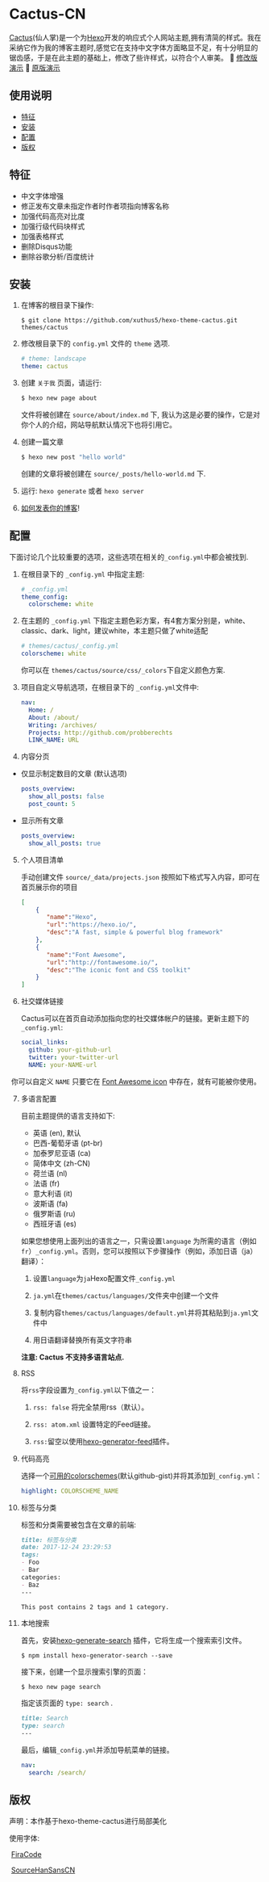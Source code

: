 # Cactus-CN

[Cactus](https://github.com/probberechts/hexo-theme-cactus)(仙人掌)是一个为[Hexo](https://hexo.io)开发的响应式个人网站主题,拥有清简的样式。我在采纳它作为我的博客主题时,感觉它在支持中文字体方面略显不足，有十分明显的锯齿感，于是在此主题的基础上，修改了些许样式，以符合个人审美。
:cactus: [修改版演示](https://xuthus5.github.io/hexo-theme-cactus/)
:cactus: [原版演示](https://probberechts.github.io/hexo-theme-cactus/)

## 使用说明

- [特征](#特征)
- [安装](#安装)
- [配置](#配置)
- [版权](#版权)

## 特征

- 中文字体增强
- 修正发布文章未指定作者时作者项指向博客名称
- 加强代码高亮对比度
- 加强行级代码块样式
- 加强表格样式
- 删除Disqus功能
- 删除谷歌分析/百度统计

## 安装
1. 在博客的根目录下操作:

    ```git
    $ git clone https://github.com/xuthus5/hexo-theme-cactus.git themes/cactus
    ```

2. 修改根目录下的 `config.yml` 文件的 `theme` 选项.

    ```yml
    # theme: landscape
    theme: cactus
    ```
    
3. 创建 `关于我` 页面，请运行:
    ```sh
    $ hexo new page about
    ```
    文件将被创建在 `source/about/index.md`
    下, 我认为这是必要的操作，它是对你个人的介绍，网站导航默认情况下也将引用它。
    
4. 创建一篇文章
   
    ```sh
    $ hexo new post "hello world"
    ```
    创建的文章将被创建在 `source/_posts/hello-world.md` 下.
    
5. 运行: `hexo generate` 或者 `hexo server`

6. [如何发表你的博客](https://hexo.io/docs/deployment)!


## 配置
下面讨论几个比较重要的选项，这些选项在相关的`_config.yml`中都会被找到.

1. 在根目录下的 `_config.yml` 中指定主题:

    ```yml
    # _config.yml
    theme_config:
      colorscheme: white
    ```

2. 在主题的 `_config.yml` 下指定主题色彩方案，有4套方案分别是，white、classic、dark、light，建议white，本主题只做了white适配

    ```yml
    # themes/cactus/_config.yml
    colorscheme: white
    ```
    
    你可以在 `themes/cactus/source/css/_colors`下自定义颜色方案.
    
3. 项目自定义导航选项，在根目录下的 `_config.yml`文件中:

    ```yml
    nav:
      Home: /
      About: /about/
      Writing: /archives/
      Projects: http://github.com/probberechts
      LINK_NAME: URL
    ```

4. 内容分页

  - 仅显示制定数目的文章 (默认选项)

    ```yml
    posts_overview:
      show_all_posts: false
      post_count: 5
    ```

  - 显示所有文章

    ```yml
    posts_overview:
      show_all_posts: true
    ```

5. 个人项目清单

   手动创建文件 `source/_data/projects.json` 按照如下格式写入内容，即可在首页展示你的项目

    ```json
    [
        {
           "name":"Hexo",
           "url":"https://hexo.io/",
           "desc":"A fast, simple & powerful blog framework"
        },
        {
           "name":"Font Awesome",
           "url":"http://fontawesome.io/",
           "desc":"The iconic font and CSS toolkit"
        }
    ]
    ```

6. 社交媒体链接

   Cactus可以在首页自动添加指向您的社交媒体帐户的链接。更新主题下的 `_config.yml`:

    ```yml
    social_links:
      github: your-github-url
      twitter: your-twitter-url
      NAME: your-NAME-url
    ```

​	你可以自定义 `NAME` 只要它在 [Font Awesome icon](https://fontawesome.com/icons?d=gallery&s=brands) 中存在，就有可能被你使用。

7. 多语言配置

   目前主题提供的语言支持如下:

    - 英语 (en), 默认
    - 巴西-葡萄牙语 (pt-br)
    - 加泰罗尼亚语 (ca)
    - 简体中文 (zh-CN)
    - 荷兰语 (nl)
    - 法语 (fr)
    - 意大利语 (it)
    - 波斯语 (fa)
    - 俄罗斯语 (ru)
    - 西班牙语 (es)
   
   如果您想使用上面列出的语言之一，只需设置`language` 为所需的语言（例如`fr`）`_config.yml`。否则，您可以按照以下步骤操作（例如，添加日语（ja）翻译）：
   
   1. 设置`language`为`ja`Hexo配置文件`_config.yml`
   
   2. `ja.yml`在`themes/cactus/languages/`文件夹中创建一个文件
   
   3. 复制内容`themes/cactus/languages/default.yml`并将其粘贴到`ja.yml`文件中
   
   4. 用日语翻译替换所有英文字符串
   
   **注意: Cactus 不支持多语言站点.**

8. RSS

   将`rss`字段设置为`_config.yml`以下值之一：

   1. `rss: false` 将完全禁用rss（默认）。

   2. `rss: atom.xml` 设置特定的Feed链接。

   3. `rss:`留空以使用[hexo-generator-feed](https://github.com/hexojs/hexo-generator-feed)插件。

9. 代码高亮

   选择一个[可用的colorschemes](https://github.com/probberechts/hexo-theme-cactus/tree/master/source/css/_highlight)(默认github-gist)并将其添加到`_config.yml`：

    ```yml
    highlight: COLORSCHEME_NAME
    ```

10. 标签与分类

	标签和分类需要被包含在文章的前端:

    ```markdown
    title: 标签与分类
    date: 2017-12-24 23:29:53
    tags:
    - Foo
    - Bar
    categories: 
    - Baz
    ---

    This post contains 2 tags and 1 category.
    ```

11. 本地搜索

    首先，安装[hexo-generate-search](https://www.npmjs.com/package/hexo-generator-search) 插件，它将生成一个搜索索引文件。

    ```git
    $ npm install hexo-generator-search --save
    ```
    
    接下来，创建一个显示搜索引擎的页面：

    ```shell
    $ hexo new page search
    ```
	指定该页面的 `type: search` .

    ```markdown
    title: Search
    type: search
    ---
    ```
    
    最后，编辑`_config.yml`并添加导航菜单的链接。

    ```yaml
    nav:
      search: /search/
    ```


## 版权
声明：本作基于hexo-theme-cactus进行局部美化

使用字体:

​	[FiraCode](https://github.com/tonsky/FiraCode) 

​	[SourceHanSansCN](https://github.com/adobe-fonts/source-han-sans)